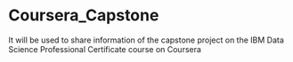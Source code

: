 # Coursera_Capstone
It will be used to share information of the capstone project on the IBM Data Science Professional Certificate course on Coursera
